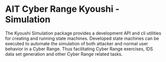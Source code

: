 # AIT Cyber Range Kyoushi - Simulation

The Kyoushi Simulation package provides a development API and cli utilities for creating
and running state machines. Developed state machines can be executed to automate the simulation
of both attacker and normal user behavior in a Cyber Range. Thus facilitating Cyber Range
exercises, IDS data set generation and other Cyber Range related tasks.
